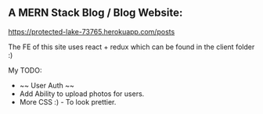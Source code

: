 ## A MERN Stack Blog / Blog Website:
https://protected-lake-73765.herokuapp.com/posts

The FE of this site uses react + redux which can be found in the client folder :)

My TODO:
- ~~ User Auth ~~
- Add Ability to upload photos for users.
- More CSS :) - To look prettier.


